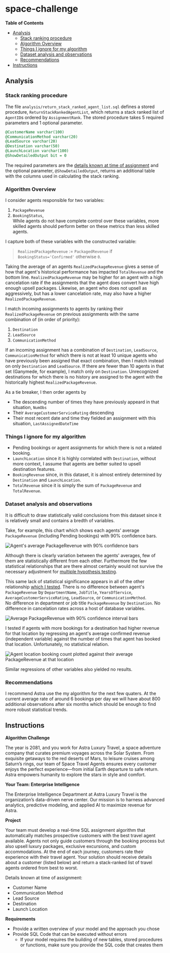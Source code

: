 # space-challenge

**Table of Contents**
* [Analysis](#analysis)
    * [Stack ranking procedure](#stack-ranking-procedure)
    * [Algorithm Overview](#algorithm-overview)
    * [Things I ignore for my algorithm](#things-i-ignore-for-my-algorithm)
    * [Dataset analysis and observations](#dataset-analysis-and-observations)
    * [Recommendations](#recommendations)
* [Instructions](#instructions)

## Analysis

### Stack ranking procedure
The file `analysis/return_stack_ranked_agent_list.sql` defines a stored procedure, `ReturnStackRankedAgentList`, which returns a stack ranked list of `AgentID`s ordered by `AssignmentRank`.
The stored procedure takes 5 required parameters and 1 optional parameter. 
```sql
@CustomerName varchar(100)
@CommunicationMethod varchar(20)
@LeadSource varchar(20)
@Destination varchar(50)
@LaunchLocation varchar(100)
@ShowDetailedOutput bit = 0
```
The required parameters are the [details known at time of assignment](#known-details) and the optional parameter, `@ShowDetailedOutput`, returns an additional table with the columns used in calculating the stack ranking. 

### Algorithm Overview
I consider agents responsible for two variables: 
1. `PackageRevenue`
2. `BookingStatus`,  
While agents do not have complete control over these variables, more skilled agents should perform better on these metrics than less skilled agents. 

I capture both of these variables with the constructed variable:

>  `RealizedPackageRevenue` := `PackagedRevenue` if `BookingStatus='Confirmed'` otherwise `0`. 

Taking the average of an agents `RealizedPackageRevenue` gives a sense of how that agent's historical performance has impacted `TotalRevenue` and the bottom line. 
`RealizedPackageRevenue` may be higher for an agent with a high cancelation rate if the assignments that the agent does convert have high enough upsell packages.
Likewise, an agent who does not upsell as aggressively, but has a lower cancelation rate, may also have a higher `RealizedPackageRevenue`. 

I match incoming assignments to agents by ranking their `RealizedPackageRevenue` on previous assignments with the same combination of (in order of priority):

1. `Destination`
2. `LeadSource`
3. `CommunicationMethod`

If an incoming assignment has a combination of `Destination`, `LeadSource`, `CommunicationMethod` for which there is not at least 10 unique agents who have previously been assigned that exact combination, then I match instead on only `Destination` and `LeadSource`. 
If there are fewer than 10 agents in that set (Ganymede, for example), I match only on `Destination`.
Unrecognized destinations for which there is no history are assigned to the agent with the historically highest `RealizedPackageRevenue`. 

As a tie breaker, I then order agents by 
* The descending number of times they have previously appeard in that situation, `NumObs`
* Their `AverageCustomerServiceRating` descending
* Their most recent date and time they fielded an assignment with this situation, `LastAssignedDateTime`

### Things I ignore for my algorithm
* Pending bookings or agent assignments for which there is not a related booking. 
* `LaunchLocation` since it is highly correlated with `Destination`, without more context, I assume that agents are better suited to upsell destination features.
* `BookingRevenue` since, in this dataset, it is almost entirely determined by `Destination` and `LaunchLocation`. 
* `TotalRevenue` since it is simply the sum of `PackageRevenue` and `TotalRevenue`. 

### Dataset analysis and observations
It is difficult to draw statistically valid conclusions from this dataset since it is relatively small and contains a bredth of variables. 

Take, for example, this chart which shows  each agents' average `PackageRevenue` (including Pending bookings) with 90% confidence bars.

![Agent's average PackageRevenue with 90% confidence bars](./assets/agent_avg_PackageRevenue.png)

Although there is clearly variation between the agents' averages, few of them are statistically different from each other. 
Furthermore the few statistical relationships that are there almost certainly would not survive the necessary adjustment for [multiple hypothesis testing](https://en.wikipedia.org/wiki/Multiple_comparisons_problem). 

This same lack of statistical significance appears in all of the other relationship [which I tested](analysis/exploratory.ipynb).
There is no difference between agent's `PackageRevenue` by `DepartmentName`, `JobTitle`, `YearsOfService`, `AverageCustomerServiceRating`, `LeadSource`, or `CommunicationMethod`.  
No difference in department or job title `PackageRevenue` by `Destination`. 
No difference in cancelation rates across a host of database variables. 

![Average PackageRevenue with 90% confidence interval bars](./assets/avg_PackageRevenue_by_DepartmentName.png)

I tested if agents with more bookings for a destination had higher revenue for that location by regressing an agent's average confirmed revenue (independent variable) against the number of times that agent has booked that location. 
Unfortunately, no statistical relation. 

![Agent location booking count plotted against their average PackageRevenue at that location](./assets/agent_num_bookings_vs_avg_PackageRevenue_by_destination.png)

Similar regressions of other variables also yielded no results. 

### Recommendations
I recommend Astra use the my algorithm for the next few quaters. 
At the current average rate of around 6 bookings per day we will have about 800 additional observations after six months which should be enough to find more robust statistical trends. 

## Instructions
**Algorithm Challenge**

The year is 2081, and you work for Astra Luxury Travel, a space adventure company that curates premium voyages across the Solar System. From exquisite getaways to the red deserts of Mars, to leisure cruises among Saturn’s rings, our team of Space Travel Agents ensures every customer enjoys the perfect experience—from initial Earth departure to safe return. Astra empowers humanity to explore the stars in style and comfort.

**Your Team: Enterprise Intelligence**

The Enterprise Intelligence Department at Astra Luxury Travel is the organization’s data-driven nerve center. Our mission is to harness advanced analytics, predictive modeling, and applied AI to maximize revenue for Astra.

**Project**

Your team must develop a real-time SQL assignment algorithm that automatically matches prospective customers with the best travel agent available. Agents not only guide customers through the booking process but also upsell luxury packages, exclusive excursions, and custom accommodations. At the end of each journey, customers rate their experience with their travel agent. Your solution should receive details about a customer (listed below) and return a stack-ranked list of travel agents ordered from best to worst. 

<span id="#known-details"></span>
Details known at time of assignment: 
- Customer Name
- Communication Method
- Lead Source
- Destination
- Launch Location

**Requirements**

- Provide a written overview of your model and the approach you chose
- Provide SQL Code that can be executed without errors
    - If your model requires the building of new tables, stored procedures or functions, make sure you provide the SQL code that creates them
